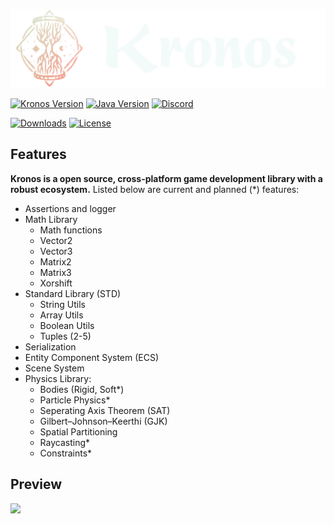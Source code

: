 ![logo](kronos_logo.svg)

[![Kronos Version](https://img.shields.io/badge/Version-alpha%200.1-lightgrey)](https://acidfrog.net/)
[![Java Version](https://img.shields.io/badge/Java-17.0.2-red)](https://www.oracle.com/java/technologies/java-se-glance.html)
[![Discord](https://img.shields.io/discord/880676053729837057)](https://discord.gg/ChBNXJUvx2)

[![Downloads](https://img.shields.io/github/downloads/tempsies/kronos/total)](https://github.com/Tempsies/Kronos)
[![License](https://img.shields.io/github/license/tempsies/kronos)](https://www.mozilla.org/en-US/MPL/2.0/)

## Features
**Kronos is a open source, cross-platform game development library with a robust ecosystem.** Listed below are current and planned (\*) features:
- Assertions and logger
- Math Library
  - Math functions
  - Vector2
  - Vector3
  - Matrix2
  - Matrix3
  - Xorshift
- Standard Library (STD)
  - String Utils
  - Array Utils
  - Boolean Utils
  - Tuples (2-5)
- Serialization
- Entity Component System (ECS)
- Scene System
- Physics Library:
  - Bodies (Rigid, Soft\*)
  - Particle Physics\*
  - Seperating Axis Theorem (SAT)
  - Gilbert–Johnson–Keerthi (GJK)
  - Spatial Partitioning
  - Raycasting\*
  - Constraints\*

## Preview
![](https://libgdx.com/assets/images/index_showcase/game0.png)
